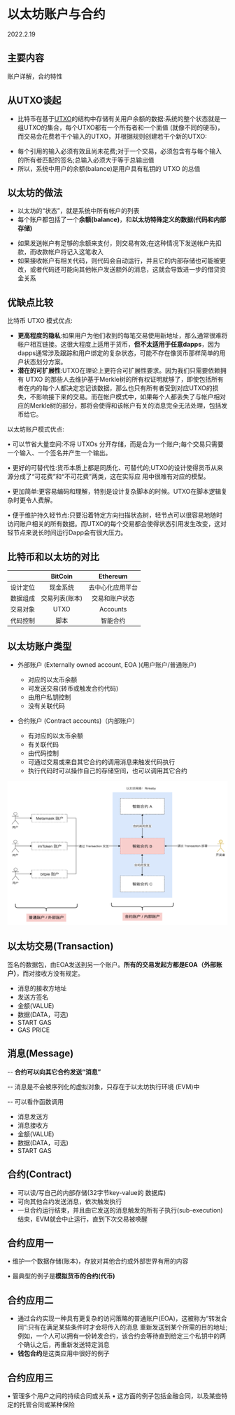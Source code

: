 # 以太坊账户与合约

2022.2.19

## 主要内容

账户详解，合约特性

## 从UTXO谈起

* 比特币在基于[UTXO](https://www.liaoxuefeng.com/wiki/1207298049439968/1207298275932480)的结构中存储有关用户余额的数据:系统的整个状态就是一组UTXO的集合，每个UTXO都有一个所有者和一个面值 (就像不同的硬币)，而交易会花费若干个输入的UTXO，并根据规则创建若干个新的UTXO:

- 每个引用的输入必须有效且尚未花费;对于一个交易，必须包含有与每个输入的所有者匹配的签名;总输入必须大于等于总输出值
- 所以，系统中用户的余额(balance)是用户具有私钥的 UTXO 的总值

## 以太坊的做法

* 以太坊的“状态”，就是系统中所有帐户的列表
* 每个账户都包括了一个**余额(balance)**，和**以太坊特殊定义的数据(代码和内部存储)**

- 如果发送帐户有足够的余额来支付，则交易有效;在这种情况下发送帐户先扣款，而收款帐户将记入这笔收入
- 如果接收帐户有相关代码，则代码会自动运行，并且它的内部存储也可能被更改，或者代码还可能向其他帐户发送额外的消息，这就会导致进一步的借贷资金关系

## 优缺点比较

比特币 UTXO 模式优点:

- **更高程度的隐私**:如果用户为他们收到的每笔交易使用新地址，那么通常很难将帐户相互链接。这很大程度上适用于货币，**但不太适用于任意dapps**，因为dapps通常涉及跟踪和用户绑定的复杂状态，可能不存在像货币那样简单的用户状态划分方案。
- **潜在的可扩展性**:UTXO在理论上更符合可扩展性要求。因为我们只需要依赖拥有 UTXO 的那些人去维护基于Merkle树的所有权证明就够了，即使包括所有者在内的每个人都决定忘记该数据，那么也只有所有者受到对应UTXO的损失，不影响接下来的交易。而在帐户模式中，如果每个人都丢失了与帐户相对应的Merkle树的部分，那将会使得和该帐户有关的消息完全无法处理，包括发币给它。

以太坊账户模式优点:

• 可以节省大量空间:不将 UTXOs 分开存储，而是合为一个账户;每个交易只需要一个输入、一个签名并产生一个输出。

• 更好的可替代性:货币本质上都是同质化、可替代的;UTXO的设计使得货币从来源分成了“可花费”和“不可花费”两类，这在实际应 用中很难有对应的模型。

• 更加简单:更容易编码和理解，特别是设计复杂脚本的时候。UTXO在脚本逻辑复杂时更令人费解。

• 便于维护持久轻节点:只要沿着特定方向扫描状态树，轻节点可以很容易地随时访问账户相关的所有数据。而UTXO的每个交易都会使得状态引用发生改变，这对轻节点来说长时间运行Dapp会有很大压力。

## 比特币和以太坊的对比

|          |    BitCoin     |     Ethereum     |
| -------- | :------------: | :--------------: |
| 设计定位 |    现金系统    | 去中心化应用平台 |
| 数据组成 | 交易列表(账本) |  交易和账户状态  |
| 交易对象 |      UTXO      |     Accounts     |
| 代码控制 |      脚本      |     智能合约     |

## 以太坊账户类型

* 外部账户 (Externally owned account, EOA )(用户账户/普通账户)
  * 对应的以太币余额
  * 可发送交易(转币或触发合约代码) 
  * 由用户私钥控制
  * 没有关联代码

* 合约账户 (Contract accounts)（内部账户）
  * 有对应的以太币余额
  * 有关联代码
  * 由代码控制
  * 可通过交易或来自其它合约的调用消息来触发代码执行
  * 执行代码时可以操作自己的存储空间，也可以调用其它合约

<img src="resources/账户类型.png" alt="账户类型" style="zoom:80%;" />

## 以太坊交易(Transaction)

签名的数据包，由EOA发送到另一个账户。**所有的交易发起方都是EOA（外部账户）**，而对接收方没有规定。

* 消息的接收方地址
* 发送方签名
* 金额(VALUE)
* 数据(DATA，可选)
* START GAS
* GAS PRICE

## 消息(Message)

-- **合约可以向其它合约发送“消息”**

-- 消息是不会被序列化的虚拟对象，只存在于以太坊执行环境 (EVM)中

-- 可以看作函数调用 

* 消息发送方
* 消息接收方
* 金额(VALUE)
* 数据(DATA，可选) 
* START GAS

## 合约(Contract)

- 可以读/写自己的内部存储(32字节key-value的 数据库)
- 可向其他合约发送消息，依次触发执行
- 一旦合约运行结束，并且由它发送的消息触发的所有子执行(sub-execution)结束，EVM就会中止运行，直到下次交易被唤醒

## 合约应用一

• 维护一个数据存储(账本)，存放对其他合约或外部世界有用的内容 

• 最典型的例子是**模拟货币的合约(代币)**

## 合约应用二

- 通过合约实现一种具有更复杂的访问策略的普通账户(EOA)，这被称为“转发合同”:只有在满足某些条件时才会将传入的消息 重新发送到某个所需的目的地址;例如，一个人可以拥有一份转发合约，该合约会等待直到给定三个私钥中的两个确认之后，再重新发送特定消息
- **钱包合约**是这类应用中很好的例子

## 合约应用三

• 管理多个用户之间的持续合同或关系
• 这方面的例子包括金融合同，以及某些特定的托管合同或某种保险